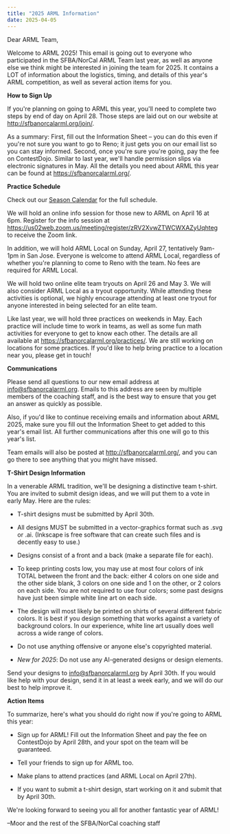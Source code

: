 ```yaml
---
title: "2025 ARML Information"
date: 2025-04-05
---
```


Dear ARML Team,

Welcome to ARML 2025! This email is going out to everyone who participated in the SFBA/NorCal ARML Team last year, as well as anyone else we think might be interested in joining the team for 2025. It contains a LOT of information about the logistics, timing, and details of this year's ARML competition, as well as several action items for you.

**How to Sign Up**

If you're planning on going to ARML this year, you'll need to complete two steps by end of day on April 28. Those steps are laid out on our website at http://sfbanorcalarml.org/join/.

As a summary: First, fill out the Information Sheet – you can do this even if you're not sure you want to go to Reno; it just gets you on our email list so you can stay informed. Second, once you're sure you're going, pay the fee on ContestDojo. Similar to last year, we'll handle permission slips via electronic signatures in May. All the details you need about ARML this year can be found at https://sfbanorcalarml.org/.

**Practice Schedule**

Check out our [Season Calendar](/news/season-2025/2025-calendar/) for the full schedule.

We will hold an online info session for those new to ARML on April 16
at 6pm. Register for the info session at https://us02web.zoom.us/meeting/register/zRV2XvwZTWCWXAZyUqhteg to receive the Zoom link.

In addition, we will hold ARML Local on Sunday, April 27, tentatively 9am-1pm in
San Jose. Everyone is welcome to attend ARML Local, regardless of whether you're
planning to come to Reno with the team. No fees are
required for ARML Local.

We will hold two online elite team tryouts on April 26 and May 3. We will
also consider ARML Local as a tryout opportunity. While attending these
activities is optional, we highly encourage attending at least one tryout for
anyone interested in being selected for an elite team.

Like last year, we will hold three practices on weekends in May. Each practice
will include time to work in teams, as well as some fun math activities for
everyone to get to know each other. The details are all available at
https://sfbanorcalarml.org/practices/. We are still working on locations for
some practices. If you'd like to help bring practice to a location near you,
please get in touch!

**Communications**

Please send all questions to our new email address at info@sfbanorcalarml.org.
Emails to this address are seen by multiple members of the coaching staff, and
is the best way to ensure that you get an answer as quickly as possible.

Also, if you'd like to continue receiving emails and information about ARML
2025, make sure you fill out the Information Sheet to get added to this year's
email list. All further communications after this one will go to this year's
list.

Team emails will also be posted at http://sfbanorcalarml.org/, and you can go
there to see anything that you might have missed.

**T-Shirt Design Information**

In a venerable ARML tradition, we'll be designing a distinctive team t-shirt. You are invited to submit design ideas, and we will put them to a vote in early May. Here are the rules:

- T-shirt designs must be submitted by April 30th.

- All designs MUST be submitted in a vector-graphics format such as .svg or .ai. (Inkscape is free software that can create such files and is decently easy to use.)

- Designs consist of a front and a back (make a separate file for each).

- To keep printing costs low, you may use at most four colors of ink TOTAL between the front and the back: either 4 colors on one side and the other side blank, 3 colors on one side and 1 on the other, or 2 colors on each side. You are not required to use four colors; some past designs have just been simple white line art on each side.

- The design will most likely be printed on shirts of several different fabric colors. It is best if you design something that works against a variety of background colors. In our experience, white line art usually does well across a wide range of colors.

- Do not use anything offensive or anyone else's copyrighted material.

- *New for 2025*: Do not use any AI-generated designs or design elements.

Send your designs to info@sfbanorcalarml.org by April 30th. If you would like help with your design, send it in at least a week early, and we will do our best to help improve it.

**Action Items**

To summarize, here's what you should do right now if you're going to ARML this year:

- Sign up for ARML! Fill out the Information Sheet and pay the fee on ContestDojo by April 28th, and your spot on the team will be guaranteed.

- Tell your friends to sign up for ARML too.

- Make plans to attend practices (and ARML Local on April 27th).

- If you want to submit a t-shirt design, start working on it and submit that by April 30th.

We're looking forward to seeing you all for another fantastic year of ARML!

–Moor and the rest of the SFBA/NorCal coaching staff
